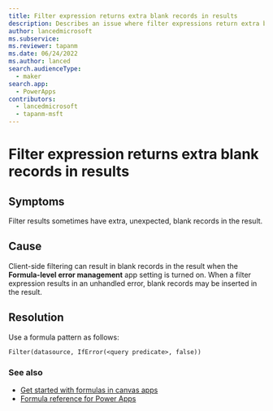 ```yaml
---
title: Filter expression returns extra blank records in results 
description: Describes an issue where filter expressions return extra blank records in results for a formula.
author: lancedmicrosoft
ms.subservice: 
ms.reviewer: tapanm
ms.date: 06/24/2022
ms.author: lanced
search.audienceType: 
  - maker
search.app: 
  - PowerApps
contributors:
  - lancedmicrosoft
  - tapanm-msft
---
```

# Filter expression returns extra blank records in results

## Symptoms

Filter results sometimes have extra, unexpected, blank records in the result.

## Cause

Client-side filtering can result in blank records in the result when the **Formula-level error management** app setting is turned on. When a filter expression results in an unhandled error, blank records may be inserted in the result.

## Resolution

Use a formula pattern as follows:

```powerapps-dot
Filter(datasource, IfError(<query predicate>, false))
```

### See also

- [Get started with formulas in canvas apps](/power-apps/maker/canvas-apps/working-with-formulas)
- [Formula reference for Power Apps](/power-platform/power-fx/formula-reference)